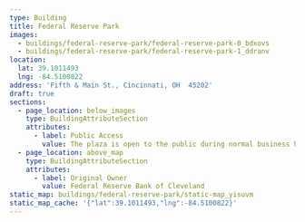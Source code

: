 ```yaml
---
type: Building
title: Federal Reserve Park
images:
  - buildings/federal-reserve-park/federal-reserve-park-0_bdxovs
  - buildings/federal-reserve-park/federal-reserve-park-1_ddranv
location:
  lat: 39.1011493
  lng: -84.5100822
address: 'Fifth & Main St., Cincinnati, OH  45202'
draft: true
sections:
  - page_location: below_images
    type: BuildingAttributeSection
    attributes:
      - label: Public Access
        value: The plaza is open to the public during normal business hours.
  - page_location: above_map
    type: BuildingAttributeSection
    attributes:
      - label: Original Owner
        value: Federal Reserve Bank of Cleveland
static_map: buildings/federal-reserve-park/static-map_yisuvm
static_map_cache: '{"lat":39.1011493,"lng":-84.5100822}'
---
```

